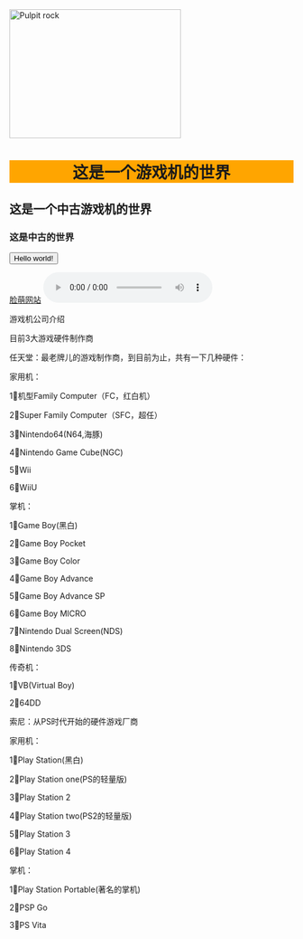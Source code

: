 <!DOCTYPE html>
<html>
<head>
      <meta charset="utf-8">
      <title>我和小猫的世界</title>
</head>
<body>
<img src=“2.jpg" alt="Pulpit rock" width="304" height="228”>
<img src=“akane1.jpg" alt="Pulpit rock" width="304" height="228">
<div id="footer" style="background-color:#FFA500;clear:both;text-align:center;">
<h1 width=“400” height=“90”/>这是一个游戏机的世界</h1></div>
<h2>这是一个中古游戏机的世界</h2>
<h3>这是中古的世界</h3>
<form action="">
<input type="button" value="Hello world!">
</form>
<a href="http://yanjixian.com">脸萌网站</a>
<audio controls>
<source src="1.m4a" type="audio/mpeg">
您的浏览器不支持 audio 元素。
</audio>
<p>游戏机公司介绍</p>
<p>目前3大游戏硬件制作商</p>
任天堂：最老牌儿的游戏制作商，到目前为止，共有一下几种硬件：
<p>家用机：</p>
<p>1⃣️机型Family Computer（FC，红白机）</p>
<p>2⃣️Super Family Computer（SFC，超任）</p>
<p>3⃣️Nintendo64(N64,海豚)</p>
<p>4⃣️Nintendo Game Cube(NGC)</p>
<p>5⃣️Wii</p>
<p>6⃣️WiiU</p>
<p>掌机：</p>
<p>1⃣️Game Boy(黑白)</p>
<p>2⃣️Game Boy Pocket</p>
<p>3⃣️Game Boy Color</p>
<p>4⃣️Game Boy Advance</p>
<p>5⃣️Game Boy Advance SP</p>
<p>6⃣️Game Boy MICRO</p>
<p>7⃣️Nintendo Dual Screen(NDS)</p>
<p>8⃣️Nintendo 3DS</p>

<p>传奇机：</p>
<p>1⃣️VB(Virtual Boy)</p>
<p>2⃣️64DD</p>
<p>索尼：从PS时代开始的硬件游戏厂商</p>
<p>家用机：</p>
<p>1⃣️Play Station(黑白)</p>
<p>2⃣️Play Station one(PS的轻量版)</p>
<p>3⃣️Play Station 2</p>
<p>4⃣️Play Station two(PS2的轻量版)</p>
<p>5⃣️Play Station 3</p>
<p>6⃣️Play Station 4</p>
<p>掌机：</p>
<p>1⃣️Play Station Portable(著名的掌机)</p>
<p>2⃣️PSP Go</p>
<p>3⃣️PS Vita</p>
</body>
</html>